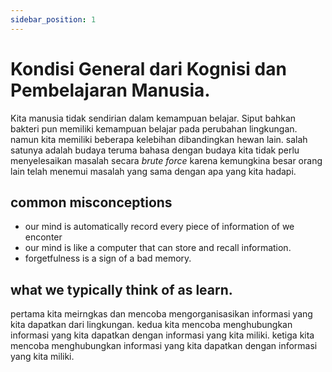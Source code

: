 ```yaml
---
sidebar_position: 1
---
```


# Kondisi General dari Kognisi dan Pembelajaran Manusia.

Kita manusia tidak sendirian dalam kemampuan belajar. Siput bahkan bakteri pun memiliki kemampuan belajar pada perubahan lingkungan. namun kita memiliki beberapa kelebihan dibandingkan hewan lain. salah satunya adalah budaya teruma bahasa dengan budaya kita tidak perlu menyelesaikan masalah secara *brute force* karena kemungkina besar orang lain telah menemui masalah yang sama dengan apa yang kita hadapi. 

## common misconceptions

- our mind is automatically record every piece of information of we enconter 
- our mind is like a computer that can store and recall information. 
- forgetfulness is a sign of a bad memory. 

## what we typically think of as learn. 

pertama kita meirngkas dan mencoba mengorganisasikan informasi yang kita dapatkan dari lingkungan. kedua kita mencoba menghubungkan informasi yang kita dapatkan dengan informasi yang kita miliki. ketiga kita mencoba menghubungkan informasi yang kita dapatkan dengan informasi yang kita miliki. 

